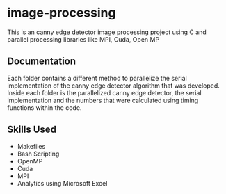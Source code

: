 # image-processing
This is an canny edge detector image processing project using C and parallel processing libraries like MPI, Cuda, Open MP

## Documentation
Each folder contains a different method to parallelize the serial implementation of the canny edge detector algorithm that was developed. Inside each folder is the parallelized canny edge detector, the serial implementation and the numbers that were calculated using timing functions within the code. 

## Skills Used
- Makefiles
- Bash Scripting
- OpenMP
- Cuda
- MPI
- Analytics using Microsoft Excel

